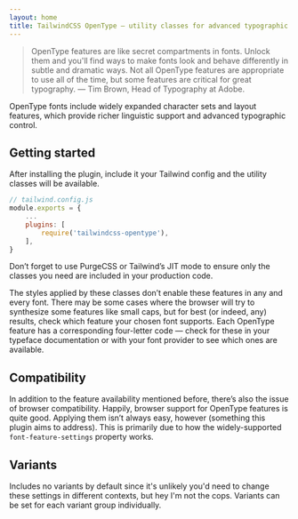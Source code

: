 ```yaml
---
layout: home
title: TailwindCSS OpenType — utility classes for advanced typographic features.
---
```


> OpenType features are like secret compartments in fonts. Unlock them and you'll find ways to make fonts look and behave differently in subtle and dramatic ways. Not all OpenType features are appropriate to use all of the time, but some features are critical for great typography.
> — Tim Brown, Head of Typography at Adobe.

OpenType fonts include widely expanded character sets and layout features, which provide richer linguistic support and advanced typographic control.

## Getting started

After installing the plugin, include it your Tailwind config and the utility classes will be available.

```js
// tailwind.config.js
module.exports = {
    ...
    plugins: [
        require('tailwindcss-opentype'),
    ],
}
```

Don’t forget to use PurgeCSS or Tailwind’s JIT mode to ensure only the classes you need are included in your production code.

The styles applied by these classes don’t enable these features in any and every font. There may be some cases where the browser will try to synthesize some features like small caps, but for best (or indeed, any) results, check which feature your chosen font supports. Each OpenType feature has a corresponding four-letter code — check for these in your typeface documentation or with your font provider to see which ones are available.

## Compatibility

In addition to the feature availability mentioned before, there’s also the issue of browser compatibility. Happily, browser support for OpenType features is quite good. Applying them isn’t always easy, however (something this plugin aims to address). This is primarily due to how the widely-supported `font-feature-settings` property works.

## Variants

Includes no variants by default since it's unlikely you'd need to change these settings in different contexts, but hey I'm not the cops. Variants can be set for each variant group individually.
